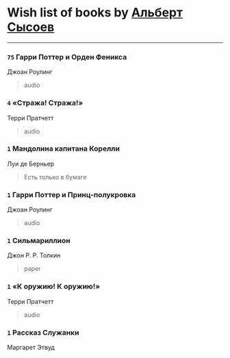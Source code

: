 # Wish list of books by [Альберт Сысоев](http://vk.com/id47446642)
---

### `75` Гарри Поттер и  Орден Феникса
Джоан Роулинг
> audio

### `4` «Стража! Стража!»
Терри Пратчетт
> audio

### `1` Мандолина капитана Корелли
Луи де Берньер
> Есть только в бумаге

### `1` Гарри Поттер и Принц-полукровка
Джоан Роулинг
> audio

### `1` Сильмариллион
Джон Р. Р. Толкин
> paper

### `1` «К оружию! К оружию!»
Терри Пратчетт
> audio

### `1` Рассказ Служанки
Маргарет Этвуд


